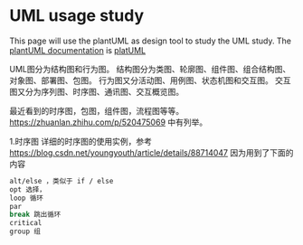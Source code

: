 # UML usage study

This page will use the plantUML as design tool to study the UML study.
The [plantUML documentation](https://pdf.plantuml.net/PlantUML_Language_Reference_Guide_zh.pdf) is [platUML](https://www.plantuml.com/plantuml/uml/SyfFKj2rKt3CoKnELR1Io4ZDoSa70000)

UML图分为结构图和行为图。
结构图分为类图、轮廓图、组件图、组合结构图、对象图、部署图、包图。
行为图又分活动图、用例图、状态机图和交互图。
交互图又分为序列图、时序图、通讯图、交互概览图。

最近看到的时序图，包图，组件图，流程图等等。
https://zhuanlan.zhihu.com/p/520475069  中有列举。



1.时序图
详细的时序图的使用实例，参考  https://blog.csdn.net/youngyouth/article/details/88714047
因为用到了下面的内容
```bash
alt/else ，类似于 if / else
opt 选择，
loop 循环
par
break 跳出循环
critical
group 组
```
